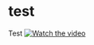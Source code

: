 # test
Test
[![Watch the video](https://i.imgur.com/vKb2F1B.png)](https://github.com/legendary0001/test/releases/download/Hm/daily1.mp4)
